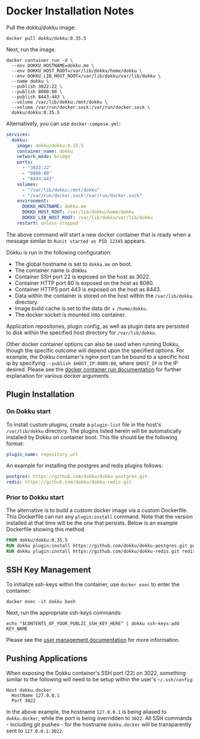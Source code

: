 # Docker Installation Notes

Pull the dokku/dokku image:

```shell
docker pull dokku/dokku:0.35.5
```

Next, run the image.

```shell
docker container run -d \
  --env DOKKU_HOSTNAME=dokku.me \
  --env DOKKU_HOST_ROOT=/var/lib/dokku/home/dokku \
  --env DOKKU_LIB_HOST_ROOT=/var/lib/dokku/var/lib/dokku \
  --name dokku \
  --publish 3022:22 \
  --publish 8080:80 \
  --publish 8443:443 \
  --volume /var/lib/dokku:/mnt/dokku \
  --volume /var/run/docker.sock:/var/run/docker.sock \
  dokku/dokku:0.35.5
```

Alternatively, you can use `docker-compose.yml`:

```yaml
services:
  dokku:
    image: dokku/dokku:0.35.5
    container_name: dokku
    network_mode: bridge
    ports:
      - "3022:22"
      - "8080:80"
      - "8443:443"
    volumes:
      - "/var/lib/dokku:/mnt/dokku"
      - "/var/run/docker.sock:/var/run/docker.sock"
    environment:
      DOKKU_HOSTNAME: dokku.me
      DOKKU_HOST_ROOT: /var/lib/dokku/home/dokku
      DOKKU_LIB_HOST_ROOT: /var/lib/dokku/var/lib/dokku
    restart: unless-stopped
```

The above command will start a new docker container that is ready when a message similar to `Runit started as PID 12345` appears.

Dokku is run in the following configuration:

- The global hostname is set to `dokku.me` on boot.
- The container name is dokku.
- Container SSH port 22 is exposed on the host as 3022.
- Container HTTP port 80 is exposed on the host as 8080.
- Container HTTPS port 443 is exposed on the host as 8443.
- Data within the container is stored on the host within the `/var/lib/dokku` directory.
- Image build cache is set to the data dir + `/home/dokku`.
- The docker socket is mounted into container.

Application repositories, plugin config, as well as plugin data are persisted to disk within the specified host directory for `/var/lib/dokku`.

Other docker container options can also be used when running Dokku, though the specific outcome will depend upon the specified options. For example, the Dokku container's nginx port can be bound to a specific host ip by specifying `--publish $HOST_IP:8080:80`, where `$HOST_IP` is the IP desired. Please see the [docker container run documentation](https://docs.docker.com/engine/reference/commandline/run/) for further explanation for various docker arguments.

## Plugin Installation

### On Dokku start

To install custom plugins, create a `plugin-list` file in the host's `/var/lib/dokku` directory. The plugins listed herein will be automatically installed by Dokku on container boot. This file should be the following format:

```yaml
plugin_name: repository_url
```

An example for installing the postgres and redis plugins follows:

```yaml
postgres: https://github.com/dokku/dokku-postgres.git
redis: https://github.com/dokku/dokku-redis.git
```

### Prior to Dokku start

The alternative is to build a custom docker image via a custom Dockerfile. This Dockerfile can run any `plugin:install` command. Note that the version installed at that time will be the one that persists. Below is an example Dockerfile showing this method.

```Dockerfile
FROM dokku/dokku:0.35.5
RUN dokku plugin:install https://github.com/dokku/dokku-postgres.git postgres
RUN dokku plugin:install https://github.com/dokku/dokku-redis.git redis
```

## SSH Key Management

To initialize ssh-keys within the container, use `docker exec` to enter the container:

```shell
docker exec -it dokku bash
```

Next, run the appropriate ssh-keys commands:

```shell
echo "$CONTENTS_OF_YOUR_PUBLIC_SSH_KEY_HERE" | dokku ssh-keys:add KEY_NAME
```

Please see the [user management documentation](/docs/deployment/user-management.md) for more information.

## Pushing Applications

When exposing the Dokku container's SSH port (22) on 3022, something similar to the following will need to be setup within the user's `~/.ssh/config`:

```
Host dokku.docker
  HostName 127.0.0.1
  Port 3022
```

In the above example, the hostname `127.0.0.1` is being aliased to `dokku.docker`, while the port is being overridden to `3022`. All SSH commands - including git pushes - for the hostname `dokku.docker` will be transparently sent to `127.0.0.1:3022`.
